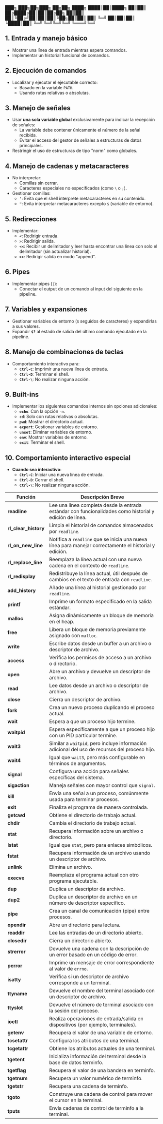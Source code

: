 ███╗   ███╗██╗███╗   ██╗██╗
████╗ ████║██║████╗  ██║██║
██╔████╔██║██║██╔██╗ ██║██║
██║╚██╔╝██║██║██║╚██╗██║██║
██║ ╚═╝ ██║██║██║ ╚████║██║
╚═╝     ╚═╝╚═╝╚═╝  ╚═══╝╚═╝

## **1. Entrada y manejo básico**
- Mostrar una línea de entrada mientras espera comandos.
- Implementar un historial funcional de comandos.

## **2. Ejecución de comandos**
- Localizar y ejecutar el ejecutable correcto:
  - Basado en la variable `PATH`.
  - Usando rutas relativas o absolutas.

## **3. Manejo de señales**
- Usar **una sola variable global** exclusivamente para indicar la recepción de señales:
  - La variable debe contener únicamente el número de la señal recibida.
  - Evitar el acceso del gestor de señales a estructuras de datos principales.
- Restringir el uso de estructuras de tipo "norm" como globales.

## **4. Manejo de cadenas y metacaracteres**
- No interpretar:
  - Comillas sin cerrar.
  - Caracteres especiales no especificados (como `\` o `;`).
- Gestionar comillas:
  - **`'`**: Evita que el shell interprete metacaracteres en su contenido.
  - **`"`**: Evita interpretar metacaracteres excepto `$` (variable de entorno).

## **5. Redirecciones**
- Implementar:
  - **`<`**: Redirigir entrada.
  - **`>`**: Redirigir salida.
  - **`<<`**: Recibir un delimitador y leer hasta encontrar una línea con solo el delimitador (sin actualizar historial).
  - **`>>`**: Redirigir salida en modo "append".

## **6. Pipes**
- Implementar pipes (`|`):
  - Conectar el output de un comando al input del siguiente en la pipeline.

## **7. Variables y expansiones**
- Gestionar variables de entorno (`$` seguidos de caracteres) y expandirlas a sus valores.
- Expandir **`$?`** al estado de salida del último comando ejecutado en la pipeline.

## **8. Manejo de combinaciones de teclas**
- Comportamiento interactivo para:
  - **`Ctrl-C`**: Imprimir una nueva línea de entrada.
  - **`Ctrl-D`**: Terminar el shell.
  - **`Ctrl-\`**: No realizar ninguna acción.

## **9. Built-ins**
- Implementar los siguientes comandos internos sin opciones adicionales:
  - **`echo`**: Con la opción `-n`.
  - **`cd`**: Solo con rutas relativas o absolutas.
  - **`pwd`**: Mostrar el directorio actual.
  - **`export`**: Gestionar variables de entorno.
  - **`unset`**: Eliminar variables de entorno.
  - **`env`**: Mostrar variables de entorno.
  - **`exit`**: Terminar el shell.

## **10. Comportamiento interactivo especial**
- **Cuando sea interactivo:**
  - **`Ctrl-C`**: Iniciar una nueva línea de entrada.
  - **`Ctrl-D`**: Cerrar el shell.
  - **`Ctrl-\`**: No realizar ninguna acción.



| **Función**       | **Descripción Breve**                                                                                     |
|--------------------|---------------------------------------------------------------------------------------------------------|
| **readline**       | Lee una línea completa desde la entrada estándar con funcionalidades como historial y edición de línea. |
| **rl_clear_history** | Limpia el historial de comandos almacenados por `readline`.                                            |
| **rl_on_new_line**  | Notifica a `readline` que se inicia una nueva línea para manejar correctamente el historial y edición.  |
| **rl_replace_line** | Reemplaza la línea actual con una nueva cadena en el contexto de `readline`.                           |
| **rl_redisplay**    | Redistribuye la línea actual, útil después de cambios en el texto de entrada con `readline`.           |
| **add_history**     | Añade una línea al historial gestionado por `readline`.                                                |
| **printf**          | Imprime un formato especificado en la salida estándar.                                                |
| **malloc**          | Asigna dinámicamente un bloque de memoria en el heap.                                                |
| **free**            | Libera un bloque de memoria previamente asignado con `malloc`.                                        |
| **write**           | Escribe datos desde un buffer a un archivo o descriptor de archivo.                                   |
| **access**          | Verifica los permisos de acceso a un archivo o directorio.                                            |
| **open**            | Abre un archivo y devuelve un descriptor de archivo.                                                 |
| **read**            | Lee datos desde un archivo o descriptor de archivo.                                                  |
| **close**           | Cierra un descriptor de archivo.                                                                      |
| **fork**            | Crea un nuevo proceso duplicando el proceso actual.                                                  |
| **wait**            | Espera a que un proceso hijo termine.                                                                 |
| **waitpid**         | Espera específicamente a que un proceso hijo con un PID particular termine.                           |
| **wait3**           | Similar a `waitpid`, pero incluye información adicional del uso de recursos del proceso hijo.         |
| **wait4**           | Igual que `wait3`, pero más configurable en términos de argumentos.                                   |
| **signal**          | Configura una acción para señales específicas del sistema.                                            |
| **sigaction**       | Maneja señales con mayor control que `signal`.                                                        |
| **kill**            | Envía una señal a un proceso, comúnmente usada para terminar procesos.                                |
| **exit**            | Finaliza el programa de manera controlada.                                                           |
| **getcwd**          | Obtiene el directorio de trabajo actual.                                                              |
| **chdir**           | Cambia el directorio de trabajo actual.                                                              |
| **stat**            | Recupera información sobre un archivo o directorio.                                                  |
| **lstat**           | Igual que `stat`, pero para enlaces simbólicos.                                                      |
| **fstat**           | Recupera información de un archivo usando un descriptor de archivo.                                  |
| **unlink**          | Elimina un archivo.                                                                                   |
| **execve**          | Reemplaza el programa actual con otro programa ejecutable.                                           |
| **dup**             | Duplica un descriptor de archivo.                                                                    |
| **dup2**            | Duplica un descriptor de archivo en un número de descriptor específico.                              |
| **pipe**            | Crea un canal de comunicación (pipe) entre procesos.                                                 |
| **opendir**         | Abre un directorio para lectura.                                                                     |
| **readdir**         | Lee las entradas de un directorio abierto.                                                           |
| **closedir**        | Cierra un directorio abierto.                                                                        |
| **strerror**        | Devuelve una cadena con la descripción de un error basado en un código de error.                     |
| **perror**          | Imprime un mensaje de error correspondiente al valor de `errno`.                                      |
| **isatty**          | Verifica si un descriptor de archivo corresponde a un terminal.                                      |
| **ttyname**         | Devuelve el nombre del terminal asociado con un descriptor de archivo.                               |
| **ttyslot**         | Devuelve el número de terminal asociado con la sesión del proceso.                                   |
| **ioctl**           | Realiza operaciones de entrada/salida en dispositivos (por ejemplo, terminales).                     |
| **getenv**          | Recupera el valor de una variable de entorno.                                                        |
| **tcsetattr**       | Configura los atributos de una terminal.                                                             |
| **tcgetattr**       | Obtiene los atributos actuales de una terminal.                                                      |
| **tgetent**         | Inicializa información del terminal desde la base de datos terminfo.                                 |
| **tgetflag**        | Recupera el valor de una bandera en terminfo.                                                        |
| **tgetnum**         | Recupera un valor numérico de terminfo.                                                              |
| **tgetstr**         | Recupera una cadena de terminfo.                                                                     |
| **tgoto**           | Construye una cadena de control para mover el cursor en la terminal.                                 |
| **tputs**           | Envía cadenas de control de terminfo a la terminal.                                                 |
